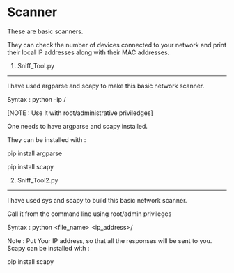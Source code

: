 # Scanner
These are basic scanners.

They can check the number of devices connected to your network and print their local IP addresses along with their MAC addresses.

1. Sniff_Tool.py
_________________

I have used argparse and scapy to make this basic network scanner.

Syntax : python <filename> -ip <IP>/<Subnet>

[NOTE : Use it with root/administrative priviledges]

One needs to have argparse and scapy installed.

They can be installed with :

   pip install argparse

   pip install scapy

2. Sniff_Tool2.py
__________________

I have used sys and scapy to build this basic network scanner.

Call it from the command line using root/admin privileges

Syntax : python <file_name> <ip_address>/<subnet>

Note : Put Your IP address, so that all the responses will be sent to you.
Scapy can be installed with : 
  
   pip install scapy
